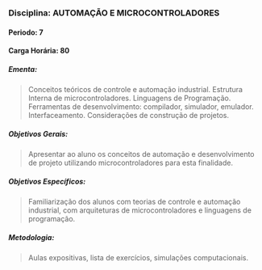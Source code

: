 ### Disciplina: AUTOMAÇÃO E MICROCONTROLADORES
#### Periodo: 7
#### Carga Horária: 80
##### Ementa:
>Conceitos teóricos de controle e automação industrial. Estrutura Interna de microcontroladores. Linguagens de Programação. Ferramentas de desenvolvimento: compilador, simulador, emulador. Interfaceamento. Considerações de construção de projetos.
##### Objetivos Gerais:
>Apresentar ao aluno os conceitos de automação e desenvolvimento de projeto utilizando microcontroladores para esta finalidade.
##### Objetivos Específicos:
>Familiarização dos alunos com teorias de controle e automação industrial, com arquiteturas de microcontroladores e linguagens de programação.
##### Metodologia:
>Aulas expositivas, lista de exercícios, simulações computacionais.

